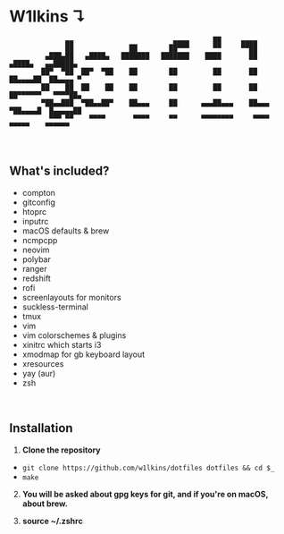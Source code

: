 # W1lkins ↴

```
              ▄▄                         ▄▄▄▄      ██     ▄▄▄▄                         
              ██              ██        ██▀▀▀      ▀▀     ▀▀██                         
         ▄███▄██   ▄████▄   ███████   ███████    ████       ██       ▄████▄   ▄▄█████▄ 
        ██▀  ▀██  ██▀  ▀██    ██        ██         ██       ██      ██▄▄▄▄██  ██▄▄▄▄ ▀ 
        ██    ██  ██    ██    ██        ██         ██       ██      ██▀▀▀▀▀▀   ▀▀▀▀██▄ 
        ▀██▄▄███  ▀██▄▄██▀    ██▄▄▄     ██      ▄▄▄██▄▄▄    ██▄▄▄   ▀██▄▄▄▄█  █▄▄▄▄▄██ 
          ▀▀▀ ▀▀    ▀▀▀▀       ▀▀▀▀     ▀▀      ▀▀▀▀▀▀▀▀     ▀▀▀▀     ▀▀▀▀▀    ▀▀▀▀▀▀  
```
<br>

## What's included?

- compton
- gitconfig
- htoprc
- inputrc
- macOS defaults & brew
- ncmpcpp
- neovim
- polybar
- ranger
- redshift
- rofi
- screenlayouts for monitors
- suckless-terminal
- tmux
- vim
- vim colorschemes & plugins
- xinitrc which starts i3
- xmodmap for gb keyboard layout
- xresources
- yay (aur)
- zsh

<br>

## Installation

1. **Clone the repository**

- `git clone https://github.com/w1lkins/dotfiles dotfiles && cd $_`
- `make`

2. **You will be asked about gpg keys for git, and if you're on macOS, about brew.**

3. **source ~/.zshrc**
